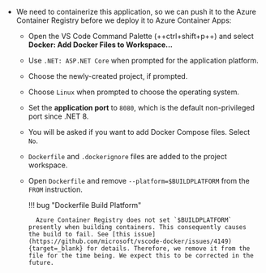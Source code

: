 - We need to containerize this application, so we can push it to the Azure Container Registry before we deploy it to Azure Container Apps:

    - Open the VS Code Command Palette (++ctrl+shift+p++) and select **Docker: Add Docker Files to Workspace...**
    - Use `.NET: ASP.NET Core` when prompted for the application platform.
    - Choose the newly-created project, if prompted.
    - Choose `Linux` when prompted to choose the operating system.
    - Set the **application port** to `8080`, which is the default non-privileged port since .NET 8.
    - You will be asked if you want to add Docker Compose files. Select `No`.
    - `Dockerfile` and `.dockerignore` files are added to the project workspace.
    - Open `Dockerfile` and remove `--platform=$BUILDPLATFORM` from the `FROM` instruction.

        !!! bug "Dockerfile Build Platform"

            Azure Container Registry does not set `$BUILDPLATFORM` presently when building containers. This consequently causes the build to fail. See [this issue](https://github.com/microsoft/vscode-docker/issues/4149){target=_blank} for details. Therefore, we remove it from the file for the time being. We expect this to be corrected in the future.
